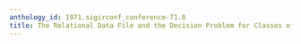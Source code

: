 ```yaml
---
anthology_id: 1971.sigirconf_conference-71.8
title: The Relational Data File and the Decision Problem for Classes of Proper Formulas
---
```

